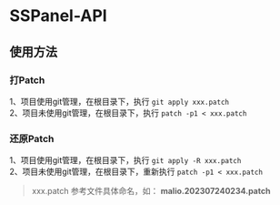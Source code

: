 # SSPanel-API

## 使用方法
### 打Patch
1、项目使用git管理，在根目录下，执行 `git apply xxx.patch`  
2、项目未使用git管理，在根目录下，执行 `patch -p1 < xxx.patch`

### 还原Patch
1、项目使用git管理，在根目录下，执行 `git apply -R xxx.patch`  
2、项目未使用git管理，在根目录下，重新执行 `patch -p1 < xxx.patch`

> xxx.patch 参考文件具体命名，如： **malio.202307240234.patch**
